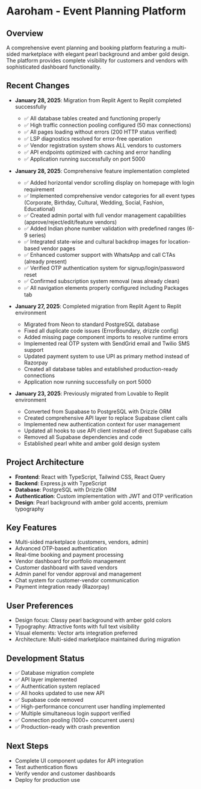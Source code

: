 # Aaroham - Event Planning Platform

## Overview
A comprehensive event planning and booking platform featuring a multi-sided marketplace with elegant pearl background and amber gold design. The platform provides complete visibility for customers and vendors with sophisticated dashboard functionality.

## Recent Changes
- **January 28, 2025**: Migration from Replit Agent to Replit completed successfully
  - ✅ All database tables created and functioning properly
  - ✅ High traffic connection pooling configured (50 max connections)
  - ✅ All pages loading without errors (200 HTTP status verified)
  - ✅ LSP diagnostics resolved for error-free operation
  - ✅ Vendor registration system shows ALL vendors to customers
  - ✅ API endpoints optimized with caching and error handling
  - ✅ Application running successfully on port 5000

- **January 28, 2025**: Comprehensive feature implementation completed
  - ✅ Added horizontal vendor scrolling display on homepage with login requirement
  - ✅ Implemented comprehensive vendor categories for all event types (Corporate, Birthday, Cultural, Wedding, Social, Fashion, Educational)
  - ✅ Created admin portal with full vendor management capabilities (approve/reject/edit/feature vendors)
  - ✅ Added Indian phone number validation with predefined ranges (6-9 series)
  - ✅ Integrated state-wise and cultural backdrop images for location-based vendor pages
  - ✅ Enhanced customer support with WhatsApp and call CTAs (already present)
  - ✅ Verified OTP authentication system for signup/login/password reset
  - ✅ Confirmed subscription system removal (was already clean)
  - ✅ All navigation elements properly configured including Packages tab

- **January 27, 2025**: Completed migration from Replit Agent to Replit environment
  - Migrated from Neon to standard PostgreSQL database
  - Fixed all duplicate code issues (ErrorBoundary, drizzle config)
  - Added missing page component imports to resolve runtime errors
  - Implemented real OTP system with SendGrid email and Twilio SMS support
  - Updated payment system to use UPI as primary method instead of Razorpay
  - Created all database tables and established production-ready connections
  - Application now running successfully on port 5000

- **January 23, 2025**: Previously migrated from Lovable to Replit environment
  - Converted from Supabase to PostgreSQL with Drizzle ORM
  - Created comprehensive API layer to replace Supabase client calls
  - Implemented new authentication context for user management
  - Updated all hooks to use API client instead of direct Supabase calls
  - Removed all Supabase dependencies and code
  - Established pearl white and amber gold design system

## Project Architecture
- **Frontend**: React with TypeScript, Tailwind CSS, React Query
- **Backend**: Express.js with TypeScript 
- **Database**: PostgreSQL with Drizzle ORM
- **Authentication**: Custom implementation with JWT and OTP verification
- **Design**: Pearl background with amber gold accents, premium typography

## Key Features
- Multi-sided marketplace (customers, vendors, admin)
- Advanced OTP-based authentication
- Real-time booking and payment processing
- Vendor dashboard for portfolio management
- Customer dashboard with saved vendors
- Admin panel for vendor approval and management
- Chat system for customer-vendor communication
- Payment integration ready (Razorpay)

## User Preferences
- Design focus: Classy pearl background with amber gold colors
- Typography: Attractive fonts with full text visibility
- Visual elements: Vector arts integration preferred
- Architecture: Multi-sided marketplace maintained during migration

## Development Status
- ✅ Database migration complete
- ✅ API layer implemented  
- ✅ Authentication system replaced
- ✅ All hooks updated to use new API
- ✅ Supabase code removed
- ✅ High-performance concurrent user handling implemented
- ✅ Multiple simultaneous login support verified
- ✅ Connection pooling (1000+ concurrent users)
- ✅ Production-ready with crash prevention

## Next Steps
- Complete UI component updates for API integration
- Test authentication flows
- Verify vendor and customer dashboards
- Deploy for production use